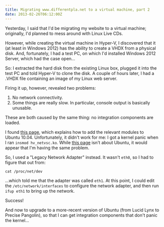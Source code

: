 ```yaml
---
title: Migrating www.differentpla.net to a virtual machine, part 2
date: 2013-02-26T06:12:00Z
---
```

Yesterday, I said that I'd be migrating my website to a virtual machine;
originally, I'd planned to mess around with Linux Live CDs.

However, while creating the virtual machine in Hyper-V, I discovered that it
(at least in Windows 2012) has the ability to create a VHDX from a physical disk.
And, fortunately, I had a test PC, on which I'd installed Windows 2012 Server,
which had the case open...

So: I extracted the hard disk from the existing Linux box, plugged it into the
test PC and told Hyper-V to clone the disk. A couple of hours later, I had a
.VHDX file containing an image of my Linux web server.

Firing it up, however, revealed two problems:

1. No network connectivity.
2. Some things are really slow. In particular, console output is basically unusable.

These are both caused by the same thing: no integration components are loaded.

I found [this page](http://social.technet.microsoft.com/wiki/contents/articles/961.how-to-install-ubuntu-server-10-04-in-hyper-v.aspx),
which explains how to add the relevant modules to Ubuntu 10.04.
Unfortunately, it didn't work for me: I got a kernel panic when I ran `insmod hv_netvsc.ko`.
While [this page](http://www.vyatta.org/node/6236) isn't about Ubuntu, it would
appear that I'm having the same problem.

So, I used a "Legacy Network Adapter" instead. It wasn't `eth0`, so I had to
figure that out from:

    cat /proc/net/dev

...which told me that the adapter was called `eth1`. At this point, I could
edit the `/etc/network/interfaces` to configure the network adapter, and then
run `ifup eth1` to bring up the network.

Success!

And now to upgrade to a more-recent version of Ubuntu (from Lucid Lynx to
Precise Pangolin), so that I can get integration components that don't panic
the kernel...
